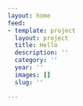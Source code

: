 ```yaml
---
layout: home
feed:
- template: project
  layout: project
  title: Hello
  description: ''
  category: ''
  year: ''
  images: []
  slug: ''

---
```

